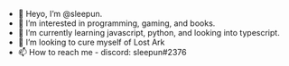 - 👋 Heyo, I’m @sleepun.
- 👀 I’m interested in programming, gaming, and books.
- 🌱 I’m currently learning javascript, python, and looking into typescript.
- 💞️ I’m looking to cure myself of Lost Ark
- 📫 How to reach me - discord: sleepun#2376

<!---
sleepun/sleepun is a ✨ special ✨ repository because its `README.md` (this file) appears on your GitHub profile.
You can click the Preview link to take a look at your changes.
--->
